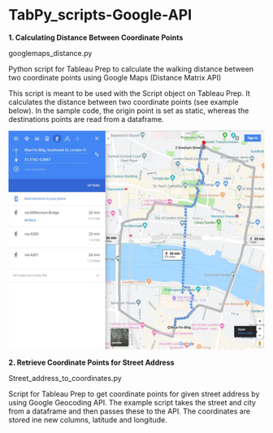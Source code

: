 # TabPy_scripts-Google-API

**1. Calculating Distance Between Coordinate Points**

googlemaps_distance.py

Python script for Tableau Prep to calculate the walking distance between two coordinate points using Google Maps (Distance Matrix API)

This script is meant to be used with the Script object on Tableau Prep. It calculates the distance between two coordinate points (see example below). In the sample code, the origin point is set as static, whereas the destinations points are read from a dataframe.


![picture](screenshot_Google_Maps.JPG)



**2. Retrieve Coordinate Points for Street Address**

Street_address_to_coordinates.py

Script for Tableau Prep to get coordinate points for given street address by using Google Geocoding API. The example script takes the street and city from a dataframe and then passes these to the API. The coordinates are stored ine new columns, latitude and longitude.
